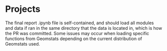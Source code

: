 # Projects

The final report .ipynb file is self-contained, and should load all modules and data if ran in the same directory that the data is located in, which is how the PR was committed. Some issues may occur when loading specific functions from Geomstats depending on the current distribution of Geomstats used.
